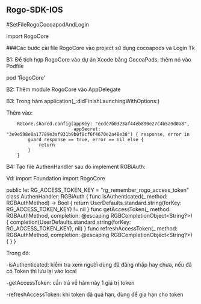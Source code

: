 ## Rogo-SDK-IOS

#SetFileRogoCocoapodAndLogin

import RogoCore

###Các bước cài file RogoCore vào project sử dụng cocoapods và Login Tk

B1: Để tích hợp RogoCore vào dự án Xcode bằng CocoaPods, thêm nó vào Podfile

pod 'RogoCore'

B2: Thêm module RogoCore vào AppDelegate

B3: Trong hàm application(_:didFinishLaunchingWithOptions:)

Thêm vào:

        RGCore.shared.config(appKey: "ecde7b0323af44eb890e27c4b5a9d0a8",
                             appSecret: "3e9e598e8a17789e3af931b9b0f8cf6f4670e2a48e38") { response, error in
            guard response == true, error == nil else {
                return
            }
        }
B4: Tạo file AuthenHandler sau đó implement RGBiAuth:

Vd:
import Foundation
import RogoCore

public let RG_ACCESS_TOKEN_KEY = "rg_remember_rogo_access_token"
class AuthenHandler: RGBiAuth {
    func isAuthenticated(_ method: RGBAuthMethod) -> Bool {
        return UserDefaults.standard.string(forKey: RG_ACCESS_TOKEN_KEY) != nil
    }
    func getAccessToken(_ method: RGBAuthMethod, completion: @escaping RGBCompletionObject<String?>) {
        completion(UserDefaults.standard.string(forKey: RG_ACCESS_TOKEN_KEY), nil)
    }
    func refreshAccessToken(_ method: RGBAuthMethod, completion: @escaping RGBCompletionObject<String?>) {
    }
}

Trong đó:

-isAuthenticated: kiểm tra xem người dùng đã đăng nhập hay chưa, nếu đã có Token thì lưu lại vào local

-getAccessToken: cần trả về hàm này 1 giá trị token <rogo Token>

-refreshAccessToken: khi token đã quá hạn, đùng để gia hạn cho token

